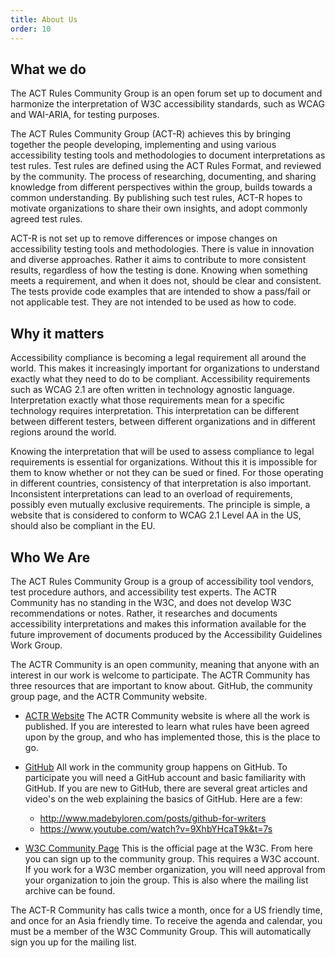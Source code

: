 ```yaml
---
title: About Us
order: 10
---
```


## What we do

The ACT Rules Community Group is an open forum set up to document and harmonize the interpretation of W3C accessibility standards, such as WCAG and WAI-ARIA, for testing purposes.

The ACT Rules Community Group (ACT-R) achieves this by bringing together the people developing, implementing and using various accessibility testing tools and methodologies to document interpretations as test rules. Test rules are defined using the ACT Rules Format, and reviewed by the community. The process of researching, documenting, and sharing knowledge from different perspectives within the group, builds towards a common understanding. By publishing such test rules, ACT-R hopes to motivate organizations to share their own insights, and adopt commonly agreed test rules.

ACT-R is not set up to remove differences or impose changes on accessibility testing tools and methodologies. There is value in innovation and diverse approaches. Rather it aims to contribute to more consistent results, regardless of how the testing is done. Knowing when something meets a requirement, and when it does not, should be clear and consistent. The tests provide code examples that are intended to show a pass/fail or not applicable test. They are not intended to be used as how to code.

## Why it matters

Accessibility compliance is becoming a legal requirement all around the world. This makes it increasingly important for organizations to understand exactly what they need to do to be compliant. Accessibility requirements such as WCAG 2.1 are often written in technology agnostic language. Interpretation exactly what those requirements mean for a specific technology requires interpretation. This interpretation can be different between different testers, between different organizations and in different regions around the world.

Knowing the interpretation that will be used to assess compliance to legal requirements is essential for organizations. Without this it is impossible for them to know whether or not they can be sued or fined. For those operating in different countries, consistency of that interpretation is also important. Inconsistent interpretations can lead to an overload of requirements, possibly even mutually exclusive requirements. The principle is simple, a website that is considered to conform to WCAG 2.1 Level AA in the US, should also be compliant in the EU.

## Who We Are

The ACT Rules Community Group is a group of accessibility tool vendors, test procedure authors, and accessibility test experts. The ACTR Community has no standing in the W3C, and does not develop W3C recommendations or notes. Rather, it researches and documents accessibility interpretations and makes this information available for the future improvement of documents produced by the Accessibility Guidelines Work Group.

The ACTR Community is an open community, meaning that anyone with an interest in our work is welcome to participate. The ACTR Community has three resources that are important to know about. GitHub, the community group page, and the ACTR Community website.

- [ACTR Website](https://act-rules.github.io/) The ACTR Community website is where all the work is published. If you are interested to learn what rules have been agreed upon by the group, and who has implemented those, this is the place to go.

- [GitHub](https://github.com/act-rules/act-rules.github.io) All work in the community group happens on GitHub. To participate you will need a GitHub account and basic familiarity with GitHub. If you are new to GitHub, there are several great articles and video's on the web explaining the basics of GitHub. Here are a few:

  - http://www.madebyloren.com/posts/github-for-writers
  - https://www.youtube.com/watch?v=9XhbYHcaT9k&t=7s

- [W3C Community Page](https://www.w3.org/community/act-r/) This is the official page at the W3C. From here you can sign up to the community group. This requires a W3C account. If you work for a W3C member organization, you will need approval from your organization to join the group. This is also where the mailing list archive can be found.

The ACT-R Community has calls twice a month, once for a US friendly time, and once for an Asia friendly time. To receive the agenda and calendar, you must be a member of the W3C Community Group. This will automatically sign you up for the mailing list.
